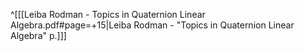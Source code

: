 ^[[[Leiba Rodman - Topics in Quaternion Linear Algebra.pdf#page=+15|Leiba Rodman - "Topics in Quaternion Linear Algebra" p.]]]
